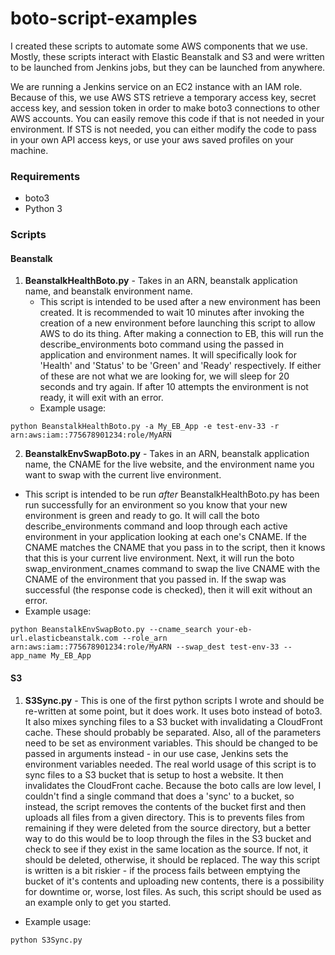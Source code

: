 # boto-script-examples

I created these scripts to automate some AWS components that we use. Mostly, these scripts interact with Elastic Beanstalk and S3
and were written to be launched from Jenkins jobs, but they can be launched from anywhere.

We are running a Jenkins service on an EC2 instance with an IAM role. Because of this, we use AWS STS retrieve a temporary access key, secret access key, and session token in order to make boto3 connections to other AWS accounts. You can easily remove this code if that is not needed in your environment. If STS is not needed, you can either modify the code to pass in your own API access keys, or use your aws saved profiles on your machine. 

### Requirements
* boto3
* Python 3

### Scripts

#### Beanstalk
1. **BeanstalkHealthBoto.py** - Takes in an ARN, beanstalk application name, and beanstalk environment name. 
   * This script is intended to be used after a new environment has been created. It is recommended to wait 10 minutes after invoking the creation of a new environment before launching this script to allow AWS to do its thing. After making a connection to EB, this will run the describe_environments boto command using the passed in application and environment names. It will specifically look for 'Health' and 'Status' to be 'Green' and 'Ready' respectively. If either of these are not what we are looking for, we will sleep for 20 seconds and try again. If after 10 attempts the environment is not ready, it will exit with an error.
   * Example usage:  
  ```Batchfile 
  python BeanstalkHealthBoto.py -a My_EB_App -e test-env-33 -r arn:aws:iam::775678901234:role/MyARN
  ```
2. **BeanstalkEnvSwapBoto.py** - Takes in an ARN, beanstalk application name, the CNAME for the live website, and the environment name you want to swap with the current live environment.
  * This script is intended to be run *after* BeanstalkHealthBoto.py has been run successfully for an environment so you know that your new environment is green and ready to go. It will call the boto describe_environments command and loop through each active environment in your application looking at each one's CNAME. If the CNAME matches the CNAME that you pass in to the script, then it knows that this is your current live environment. Next, it will run the boto swap_environment_cnames command to swap the live CNAME with the CNAME of the environment that you passed in. If the swap was successful (the response code is checked), then it will exit without an error.
  * Example usage:
  ```Batchfile
  python BeanstalkEnvSwapBoto.py --cname_search your-eb-url.elasticbeanstalk.com --role_arn arn:aws:iam::775678901234:role/MyARN --swap_dest test-env-33 --app_name My_EB_App
  ```
  
#### S3
1. **S3Sync.py** - This is one of the first python scripts I wrote and should be re-written at some point, but it does work. It uses boto instead of boto3. It also mixes synching files to a S3 bucket with invalidating a CloudFront cache. These should probably be separated. Also, all of the parameters need to be set as environment variables. This should be changed to be passed in arguments instead - in our use case, Jenkins sets the environment variables needed. The real world usage of this script is to sync files to a S3 bucket that is setup to host a website. It then invalidates the CloudFront cache. Because the boto calls are low level, I couldn't find a single command that does a 'sync' to a bucket, so instead, the script removes the contents of the bucket first and then uploads all files from a given directory. This is to prevents files from remaining if they were deleted from the source directory, but a better way to do this would be to loop through the files in the S3 bucket and check to see if they exist in the same location as the source. If not, it should be deleted, otherwise, it should be replaced. The way this script is written is a bit riskier - if the process fails between emptying the bucket of it's contents and uploading new contents, there is a possibility for downtime or, worse, lost files. As such, this script should be used as an example only to get you started.
  * Example usage:
  ```Batchfile
  python S3Sync.py
  ```
  
